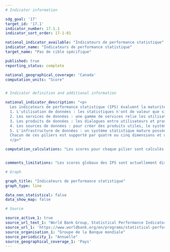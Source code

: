 ```yaml
---
# Indicator information

sdg_goal: '17'
target_id: '17.1'
indicator_number: 17.1.1
indicator_sort_order: 17-1-01

national_indicator_available: "Indicateurs de performance statistique"
indicator_name: "Indicateurs de performance statistique"
target_name: "Pas de cible spécifique"

published: true
reporting_status: complete

national_geographical_coverage: 'Canada'
computation_units: "Score"


# Indicator definition and additional information

national_indicator_description: "<p>
  Les indicateurs de performance statistique (IPS) évaluent la maturité et la performance des systèmes statistiques nationaux dans cinq domaines clés, appelés piliers. Les cinq piliers sont les suivants :<br><br>
  1. L'utilisation de données : les statistiques n'ont de valeur que si elles sont utilisées. Un système statistique performant produit des données qui sont utilisées largement et fréquemment.<br>
  2. Les services de données : une gamme de services relie les utilisateurs de données aux producteurs et facilite les dialogues entre eux, développant ainsi la confiance et un sentiment de valeur.<br>
  3. Les produits de données : les dialogues entre utilisateurs et producteurs dirigent la conception et la variété de produits statistiques, ainsi que leur exactitude, leur actualité, leur fréquence, leur comparabilité et leurs niveaux de désagrégation. Les produits indiquent si les pays sont en mesure de produire des indicateurs liés aux 17 objectifs de développement durable.<br>
  4. Les sources de données : pour créer des produits utiles, le système statistique doit tirer de sources internes et externes au gouvernement. La collecte de données va donc au-delà des recensements et des sondages typiques afin d'inclure des données administratives et géospatiales ainsi que des données générées par des entreprises privées et des citoyens.<br>
  5. L'infrastructure de données : un système statistique mature possède une infrastructure matérielle (législation, gouvernance, normes) et une infrastructure immatérielle (compétences, partenariats) bien développées, ainsi que les ressources financières nécessaires pour fournir des produits et services de données utiles et largement utilisés.<br><br>
  Chacun de ces piliers est supporté par quatre ou cinq dimensions et utilise des méthodes et indicateurs définis. <em>(Groupe de la Banque mondiale)</em>
  </p>"

computation_calculations: "Les scores pour chaque pilier sont calculés en combinant les scores de chaque dimension du pilier en question, qui sont à leur tour dérivés des valeurs de leurs indicateurs respectifs. Le score global est une moyenne des scores des cinq piliers. Un pays peut atteindre un score global maximum de 100 et un minimum de 0. Un score de 100 indiquerait qu'un pays a mis en place tous les éléments mesurés par les IPS, tandis qu'un score de 0 indiquerait qu'aucun élément n'a été mis en place. <em>(Groupe de la Banque mondiale)</em>"


comments_limitations: "Les scores globaux des IPS sont actuellement disponibles pour les pays depuis 2016. Certains indicateurs ont des données remontant jusqu'en 2004. <em>(Groupe de la Banque mondiale)</em>"

# Graph

graph_title: "Indicateurs de performance statistique"
graph_type: line

data_non_statistical: false
data_show_map: false

# Source

source_active_1: true
source_url_text_1: "World Bank Group, Statistical Performance Indicators"
source_url_1: 'https://www.worldbank.org/en/programs/statistical-performance-indicators/explore-data'
source_organisation_1: "Groupe de la Banque mondiale"
source_periodicity_1: "Annuelle"
source_geographical_coverage_1: 'Pays'
---
```

